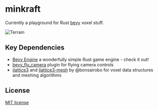 # minkraft

Currently a playground for Rust [bevy](https://bevyengine.org/) voxel stuff.

![Terrain](https://github.com/superdump/minkraft/blob/gh-pages/images/2020-09-26%20140246%20bevy%20terrain.png)

## Key Dependencies

* [Bevy Engine](https://bevyengine.org/) a wonderfully simple Rust game engine - check it out!
* [bevy_fly_camera](https://github.com/mcpar-land/bevy_fly_camera) plugin for flying camera controls
* [ilattice3](https://github.com/bonsairobo/ilattice3) and [ilattice3-mesh](https://github.com/bonsairobo/ilattice3-mesh) by @bonsairobo for voxel data structures and meshing algorithms

## License

[MIT license](LICENSE)
